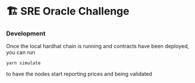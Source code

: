 # 🏗 SRE Oracle Challenge

### Development
Once the local hardhat chain is running and contracts have been deployed, you can run
```
yarn simulate
```
to have the nodes start reporting prices and being validated

